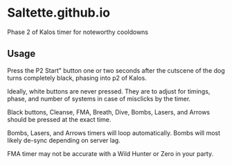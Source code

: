 # Saltette.github.io

Phase 2 of Kalos timer for noteworthy cooldowns

## Usage

Press the P2 Start" button one or two seconds after the cutscene of the dog turns completely black, phasing into p2 of Kalos.

Ideally, white buttons are never pressed. They are to adjust for timings, phase, and number of systems in case of misclicks by the timer.

Black buttons, Cleanse, FMA, Breath, Dive, Bombs, Lasers, and Arrows should be pressed at the exact time.

Bombs, Lasers, and Arrows timers will loop automatically. Bombs will most likely de-sync depending on server lag.

FMA timer may not be accurate with a Wild Hunter or Zero in your party.
